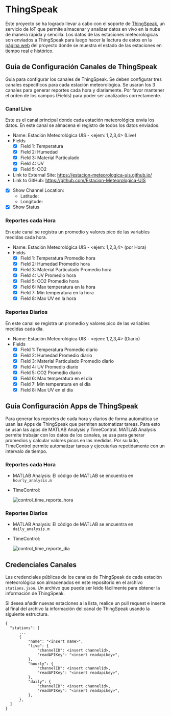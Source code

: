 # ThingSpeak

Este proyecto se ha logrado llevar a cabo con el soporte de [ThingSpeak](https://thingspeak.com/), un servicio de IoT que permite almacenar y analizar datos en vivo en la nube de manera rápida y sencilla. Los datos de las estaciones meteorológicas son enviados a ThingSpeak para luego hacer la lectura de estos en la [página web](https://estacion-meteorologica-uis.github.io/) del proyecto donde se muestra el estado de las estaciones en tiempo real e histórico.

## Guía de Configuración Canales de ThingSpeak

Guia para configurar los canales de ThingSpeak. Se deben configurar tres canales específicos para cada estación meteorológica. Se usaran los 3 canales para generar reportes cada hora y diariamente. Por favor mantener el orden de los campos (Fields) para poder ser analizados correctamente.

### Canal Live
Este es el canal principal donde cada estación meteorológica envia los datos. En este canal se almacena el registro de todos los datos enviados.
- Name: Estación Meteorológica UIS - <ejem: 1,2,3,4> (Live)
- Fields
  - [x] Field 1: Temperatura
  - [x] Field 2: Humedad
  - [x] Field 3: Material Particulado
  - [x] Field 4: UV
  - [x] Field 5: CO2
- Link to External Site: https://estacion-meteorologica-uis.github.io/
- Link to GitHub: https://github.com/Estacion-Meteorologica-UIS
- [x] Show Channel Location:
  - Latitude: <insert location.lat>
  - Longitude: <insert location.lon>
- [x] Show Status

### Reportes cada Hora
En este canal se registra un promedio y valores pico de las variables medidas cada hora. 
- Name: Estación Meteorológica UIS - <ejem: 1,2,3,4> (por Hora)
- Fields
  - [x] Field 1: Temperatura Promedio hora
  - [x] Field 2: Humedad Promedio hora
  - [x] Field 3: Material Particulado Promedio hora
  - [x] Field 4: UV Promedio hora
  - [x] Field 5: CO2 Promedio hora
  - [x] Field 6: Max temperatura en la hora
  - [x] Field 7: Min temperatura en la hora
  - [x] Field 8: Max UV en la hora

### Reportes Diarios
En este canal se registra un promedio y valores pico de las variables medidas cada día. 
- Name: Estación Meteorológica UIS - <ejem: 1,2,3,4> (Diario)
- Fields
  - [x] Field 1: Temperatura Promedio diario
  - [x] Field 2: Humedad Promedio diario
  - [x] Field 3: Material Particulado Promedio diario
  - [x] Field 4: UV Promedio diario
  - [x] Field 5: CO2 Promedio diario
  - [x] Field 6: Max temperatura en el dia
  - [x] Field 7: Min temperatura en el dia
  - [x] Field 8: Max UV en el dia

## Guía Configuración Apps de ThingSpeak

Para generar los reportes de cada hora y diarios de forma automática se usan las Apps de ThingSpeak que permiten automatizar tareas. Para esto se usan las apps de MATLAB Analysis y TimeControl. MATLAB Analysis permite trabajar con los datos de los canales, se usa para generar promedios y calcular valores picos en las medidas. Por su lado, TimeControl permite automatizar tareas y ejecutarlas repetidamente con un intervalo de tiempo.

### Reportes cada Hora
- MATLAB Analysis: El código de MATLAB se encuentra en `hourly_analysis.m`
- TimeControl: 
  
  ![control_time_reporte_hora](https://user-images.githubusercontent.com/68023577/218236859-0fcc5652-786d-445a-856c-f6b5112c80bb.PNG)
  
### Reportes Diarios
- MATLAB Analysis: El código de MATLAB se encuentra en `daily_analysis.m`
- TimeControl:
  
  ![control_time_reporte_dia](https://user-images.githubusercontent.com/68023577/218236867-bdad4932-2b99-47a1-9a1f-fc77099649c4.PNG)
  

## Credenciales Canales

Las credenciales públicas de los canales de ThingSpeak de cada estación meteorológica son almacenados en este repositorio en el archivo `stations.json`. Un archivo que puede ser leido fácilmente para obtener la información de ThingSpeak.

Si desea añadir nuevas estaciones a la lista, realice un pull request e inserte al final del archivo la información del canal de ThingSpeak usando la siguiente estructura.

```
{
  "stations": [
      ...
      {
          "name": "<insert name>",
          "live": {
              "channelID": <insert channelid>,
              "readAPIKey": "<insert readapikey>",
          },
          "hourly": {
              "channelID": <insert channelid>,
              "readAPIKey": "<insert readapikey>",
          },
          "daily": {
              "channelID": <insert channelid>,
              "readAPIKey": "<insert readapikey>",
          },
      },
  ]
}
```
